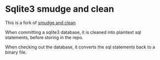 # Sqlite3 smudge and clean

This is a fork of [smudge and clean](https://github.com/theTaikun/git-smudge-and-clean)

When committing a sqlite3 database, it is cleaned into plaintext sql statements, before storing in the repo.

When checking out the database, it converts the sql statements back to a binary file.
